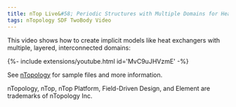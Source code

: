 ```yaml
---
title: nTop Live&#58; Periodic Structures with Multiple Domains for Heat Transfer and Beyond
tags: nTopology SDF TwoBody Video
---
```


This video shows how to create implicit models like heat exchangers with multiple, layered, interconnected domains:

<div>{%- include extensions/youtube.html id='MvC9uJHVzmE' -%}</div>
<!--more-->

See [nTopology](https://ntopology.com/videos/video/ntop-live-periodic-structures-with-multiple-domains-for-heat-transfer-and-beyond/) for sample files and more information.

<div class="article__license">nTopology, nTop, nTop Platform, Field-Driven Design, and Element are trademarks of nTopology Inc.</div>
